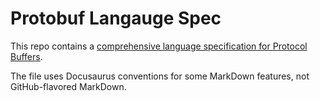 # Protobuf Langauge Spec
This repo contains a [comprehensive language specification for Protocol Buffers](./language-spec.md).

The file uses Docusaurus conventions for some MarkDown features, not GitHub-flavored MarkDown.
